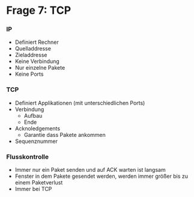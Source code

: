 # Frage 7: TCP

### IP

- Definiert Rechner
- Quelladdresse
- Zieladdresse
- Keine Verbindung
- Nur einzelne Pakete
- Keine Ports

### TCP

- Definiert Applikationen (mit unterschiedlichen Ports)
- Verbindung
    - Aufbau
    - Ende
- Acknoledgements
    - Garantie dass Pakete ankommen
- Sequenznummer

### Flusskontrolle

- Immer nur ein Paket senden und auf ACK warten ist langsam
- Fenster in dem Pakete gesendet werden, werden immer größer bis zu einem Paketverlust
- Immer bei TCP
